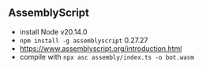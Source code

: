 ## AssemblyScript
 - install Node v20.14.0
 - `npm install -g assemblyscript` 0.27.27
 - https://www.assemblyscript.org/introduction.html
 - compile with `npx asc assembly/index.ts -o bot.wasm`
